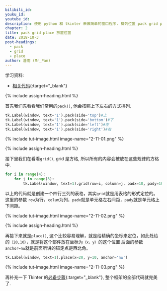 ```yaml
---
bilibili_id: 
youku_id: 
youtube_id: 
description: 使用 python 和 tkinter 来做简单的窗口程序. 排列位置 pack grid place 练习.
chapter: 2
title: pack grid place 放置位置
date: 2018-10-3
post-headings:
  - pack
  - grid
  - place
author: 潘雨 (Mr_Pan)
---
```


学习资料:
  * [相关代码](https://github.com/wangliyao518/tutorials/blob/master/tkinterTUT/tk12_position.py){:target="_blank"}


{% include assign-heading.html %}

首先我们先看看我们常用的`pack()`, 他会按照上下左右的方式排列.

```python
tk.Label(window, text='1').pack(side='top')#上
tk.Label(window, text='1').pack(side='bottom')#下
tk.Label(window, text='1').pack(side='left')#左
tk.Label(window, text='1').pack(side='right')#右
```

{% include tut-image.html image-name="2-11-01.png" %}





{% include assign-heading.html %}

接下里我们在看看`grid()`, grid 是方格, 所以所有的内容会被放在这些规律的方格中.

```python
for i in range(4):
    for j in range(3):
        tk.Label(window, text=1).grid(row=i, column=j, padx=10, pady=10)
```

以上的代码就是创建一个四行三列的表格，其实`grid`就是用表格的形式定位的。这里的参数
`row`为行，`colum`为列，`padx`就是单元格左右间距，`pady`就是单元格上下间距。

{% include tut-image.html image-name="2-11-02.png" %}





{% include assign-heading.html %}

再接下来就是`place()`, 这个比较容易理解，就是给精确的坐标来定位，如此处给的`（20,10）`，就是将这个部件放在坐标为`（x，y）`的这个位置
后面的参数`anchor=nw`就是前面所讲的锚定点是西北角。

```python
tk.Label(window, text=1).place(x=20, y=10, anchor='nw')
```


{% include tut-image.html image-name="2-11-03.png" %}


再补充一下 Tkinter 的[必备步骤](https://github.com/wangliyao518/tutorials/blob/master/tkinterTUT/tk12_position.py){:target="_blank"},
整个框架的全部代码就完美了.